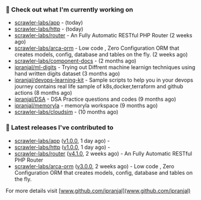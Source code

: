 ### 👷 Check out what I'm currently working on

- [scrawler-labs/app](https://github.com/scrawler-labs/app) -  (today)
- [scrawler-labs/http](https://github.com/scrawler-labs/http) -  (today)
- [scrawler-labs/router](https://github.com/scrawler-labs/router) - An Fully Automatic RESTful PHP Router (2 weeks ago)
- [scrawler-labs/arca-orm](https://github.com/scrawler-labs/arca-orm) -  Low code , Zero Configuration ORM that creates models, config, database and tables on the fly. (2 weeks ago)
- [scrawler-labs/component-docs](https://github.com/scrawler-labs/component-docs) -  (2 months ago)
- [ipranjal/ml-digits](https://github.com/ipranjal/ml-digits) - Trying out Diffrent machine learnign techniques using hand written digits dataset (3 months ago)
- [ipranjal/devops-learning-kit](https://github.com/ipranjal/devops-learning-kit) - Sample scripts to help you in your devops journey contains real life sample of k8s,docker,terraform and github actions (8 months ago)
- [ipranjal/DSA](https://github.com/ipranjal/DSA) - DSA Practice questions and codes (9 months ago)
- [ipranjal/memoryla](https://github.com/ipranjal/memoryla) - memoryla workspace (9 months ago)
- [scrawler-labs/cloudsim](https://github.com/scrawler-labs/cloudsim) -  (10 months ago)

### 🔭 Latest releases I've contributed to

- [scrawler-labs/app](https://github.com/scrawler-labs/app) ([v1.0.0](https://github.com/scrawler-labs/app/releases/tag/v1.0.0), 1 day ago) - 
- [scrawler-labs/http](https://github.com/scrawler-labs/http) ([v1.0.0](https://github.com/scrawler-labs/http/releases/tag/v1.0.0), 1 day ago) - 
- [scrawler-labs/router](https://github.com/scrawler-labs/router) ([v4.1.0](https://github.com/scrawler-labs/router/releases/tag/v4.1.0), 2 weeks ago) - An Fully Automatic RESTful PHP Router
- [scrawler-labs/arca-orm](https://github.com/scrawler-labs/arca-orm) ([v3.0.0](https://github.com/scrawler-labs/arca-orm/releases/tag/v3.0.0), 2 weeks ago) -  Low code , Zero Configuration ORM that creates models, config, database and tables on the fly.

For more details visit [www.github.com/ipranjal](www.github.com/ipranjal)


